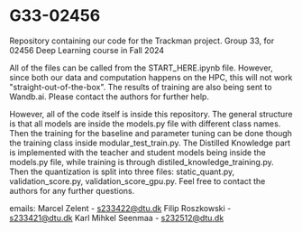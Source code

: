 # G33-02456
Repository containing our code for the Trackman project. Group 33, for 02456 Deep Learning course in Fall 2024

All of the files can be called from the START_HERE.ipynb file. However, since both our data and computation happens on the HPC, this will not work "straight-out-of-the-box". The results of training are also being sent to Wandb.ai. Please contact the authors for further help.

However, all of the code itself is inside this repository. The general structure is that all models are inside the models.py file with different class names. Then the training for the baseline and parameter tuning can be done though the training class inside modular_test_train.py. The Distilled Knowledge part is implemented with the teacher and student models being inside the models.py file, while training is through distiled_knowledge_training.py. Then the quantization is split into three files: static_quant.py, validation_score.py, validation_score_gpu.py. Feel free to contact the authors for any further questions.

emails:
Marcel Zelent - s233422@dtu.dk
Filip Roszkowski - s233421@dtu.dk
Karl Mihkel Seenmaa - s232512@dtu.dk
